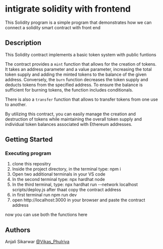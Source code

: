 # intigrate solidity with frontend

This Solidity program is a simple  program that demonstrates how we can connect a solidity smart contract with front end

## Description

This Solidity contract implements a basic token system with public funtions

The contract provides a `mint` function that allows for the creation of tokens. It takes an address parameter and a value parameter, increasing the total token supply and adding the minted tokens to the balance of the given address. Conversely, the `burn` function decreases the token supply and deducts tokens from the specified address. To ensure the balance is sufficient for burning tokens, the function includes conditionals.

There is also a `transfer` function that allows to transfer tokens from one use to another.

By utilizing this contract, you can easily manage the creation and destruction of tokens while maintaining the overall token supply and individual token balances associated with Ethereum addresses.

## Getting Started

### Executing program

1. clone this repositry
2. Inside the project directory, in the terminal type: npm i
3. Open two additional terminals in your VS code
4. In the second terminal type: npx hardhat node
5. In the third terminal, type: npx hardhat run --network localhost scripts/deploy.js after thaat copy the contract address
6. in first terminal run npm run dev
7. open http://localhost:3000 in your browser and paste the contract address

now you can use both the functions here

## Authors

Anjali Sikarwar
[@Vikas_Phulriya](https://www.linkedin.com/in/vikas-p-657784131/)

